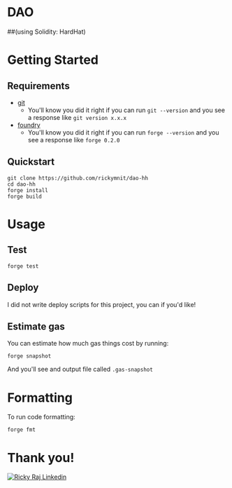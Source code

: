 # DAO 
##(using Solidity: HardHat)
# Getting Started

## Requirements

- [git](https://git-scm.com/book/en/v2/Getting-Started-Installing-Git)
  - You'll know you did it right if you can run `git --version` and you see a response like `git version x.x.x`
- [foundry](https://getfoundry.sh/)
  - You'll know you did it right if you can run `forge --version` and you see a response like `forge 0.2.0 `


## Quickstart

```
git clone https://github.com/rickymnit/dao-hh
cd dao-hh
forge install
forge build
```

# Usage

## Test

```
forge test
```
## Deploy

I did not write deploy scripts for this project, you can if you'd like!

## Estimate gas

You can estimate how much gas things cost by running:

```
forge snapshot
```

And you'll see and output file called `.gas-snapshot`


# Formatting


To run code formatting:
```
forge fmt
```


# Thank you!



[![Ricky Raj Linkedin](https://img.shields.io/badge/LinkedIn-0077B5?style=for-the-badge&logo=linkedin&logoColor=white)](https://in.linkedin.com/in/ricky-raj-2022umt1551/)
